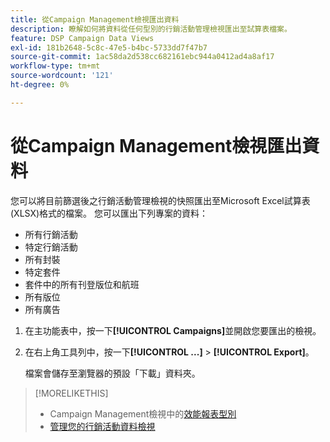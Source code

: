 ```yaml
---
title: 從Campaign Management檢視匯出資料
description: 瞭解如何將資料從任何型別的行銷活動管理檢視匯出至試算表檔案。
feature: DSP Campaign Data Views
exl-id: 181b2648-5c8c-47e5-b4bc-5733dd7f47b7
source-git-commit: 1ac58da2d538cc682161ebc944a0412ad4a8af17
workflow-type: tm+mt
source-wordcount: '121'
ht-degree: 0%

---
```


# 從Campaign Management檢視匯出資料

您可以將目前篩選後之行銷活動管理檢視的快照匯出至Microsoft Excel試算表(XLSX)格式的檔案。 您可以匯出下列專案的資料：

* 所有行銷活動
* 特定行銷活動
* 所有封裝
* 特定套件
* 套件中的所有刊登版位和航班
* 所有版位
* 所有廣告

1. 在主功能表中，按一下&#x200B;**[!UICONTROL Campaigns]**&#x200B;並開啟您要匯出的檢視。

1. 在右上角工具列中，按一下&#x200B;**[!UICONTROL ...]** > **[!UICONTROL Export]**。

   檔案會儲存至瀏覽器的預設「下載」資料夾。

>[!MORELIKETHIS]
>
>* Campaign Management檢視中的[效能報表型別](campaign-reports-about.md)
>* [管理您的行銷活動資料檢視](/help/dsp/campaign-management/reports/campaign-data-views-manage.md)
